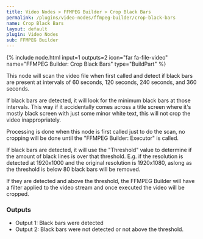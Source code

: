 ```yaml
---
title: Video Nodes > FFMPEG Builder > Crop Black Bars
permalink: /plugins/video-nodes/ffmpeg-builder/crop-black-bars
name: Crop Black Bars
layout: default
plugin: Video Nodes
sub: FFMPEG Builder
---
```


{% include node.html input=1 outputs=2 icon="far fa-file-video" name="FFMPEG Builder: Crop Black Bars" type="BuildPart" %}

This node will scan the video file when first called and detect if black bars are present at intervals of 60 seconds, 120 seconds, 240 seconds, and 360  seconds.

If black bars are detected, it will look for the minimum black bars at those intervals.   This way if it accidentally comes across a title screen where it's mostly black screen with just some minor white text, this will not crop the video inappropriately.

Processing is done when this node is first called just to do the scan, no cropping will be done until the "FFMPEG Builder: Executor" is called.

If black bars are detected, it will use the "Threshold" value to determine if the amount of black lines is over that threshold.  E.g. if the resolution is detected at 1920x1000 and the original resolution is 1920x1080, aslong as the threshold is below 80 black bars will be removed.

If they are detected and above the threshold, the FFMPEG Builder will have a filter applied to the video stream and once executed the video will be cropped.

### Outputs
* Output 1: Black bars were detected
* Output 2: Black bars were not detected or not above the threshold.